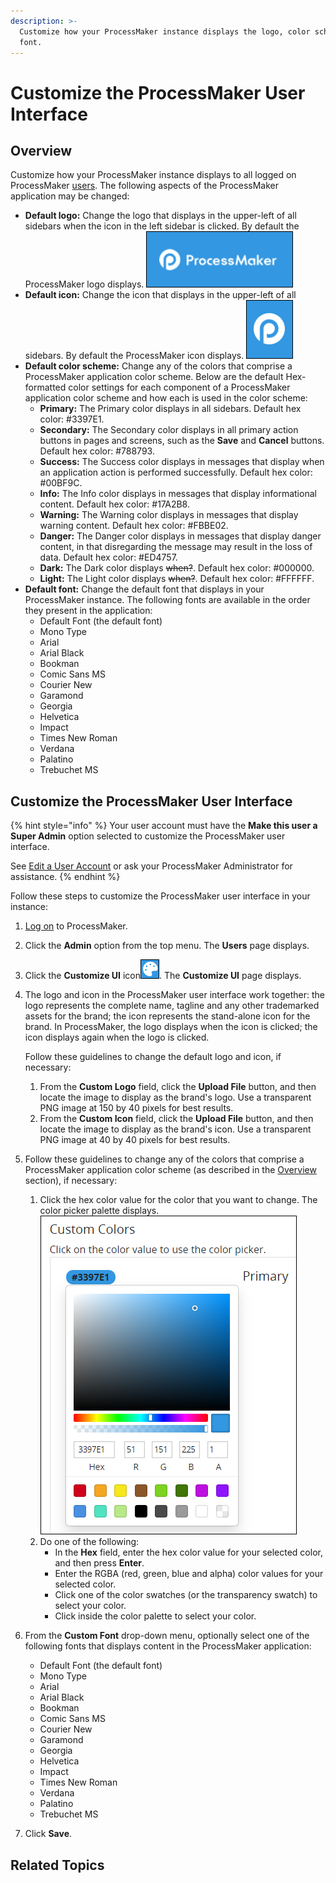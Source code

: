 ```yaml
---
description: >-
  Customize how your ProcessMaker instance displays the logo, color scheme, and
  font.
---
```


# Customize the ProcessMaker User Interface

## Overview

Customize how your ProcessMaker instance displays to all logged on ProcessMaker [users](add-users/what-is-a-user.md). The following aspects of the ProcessMaker application may be changed:

* **Default logo:** Change the logo that displays in the upper-left of all sidebars when the icon in the left sidebar is clicked. By default the ProcessMaker logo displays. ![](../.gitbook/assets/logo-processmaker-custom-ui-admin.png) 
* **Default icon:** Change the icon that displays in the upper-left of all sidebars. By default the ProcessMaker icon displays. ![](../.gitbook/assets/icon-processmaker-custom-ui-admin.png) 
* **Default color scheme:** Change any of the colors that comprise a ProcessMaker application color scheme. Below are the default Hex-formatted color settings for each component of a ProcessMaker application color scheme and how each is used in the color scheme:
  * **Primary:** The Primary color displays in all sidebars. Default hex color: \#3397E1.
  * **Secondary:** The Secondary color displays in all primary action buttons in pages and screens, such as the **Save** and **Cancel** buttons. Default hex color: \#788793.
  * **Success:** The Success color displays in messages that display when an application action is performed successfully. Default hex color: \#00BF9C.
  * **Info:** The Info color displays in messages that display informational content. Default hex color: \#17A2B8.
  * **Warning:** The Warning color displays in messages that display warning content. Default hex color: \#FBBE02.
  * **Danger:** The Danger color displays in messages that display danger content, in that disregarding the message may result in the loss of data. Default hex color: \#ED4757.
  * **Dark:** The Dark color displays ~~when?~~. Default hex color: \#000000.
  * **Light:** The Light color displays ~~when?~~. Default hex color: \#FFFFFF.
* **Default font:** Change the default font that displays in your ProcessMaker instance. The following fonts are available in the order they present in the application:
  * Default Font \(the default font\)
  * Mono Type
  * Arial
  * Arial Black
  * Bookman
  * Comic Sans MS
  * Courier New
  * Garamond
  * Georgia
  * Helvetica
  * Impact
  * Times New Roman
  * Verdana
  * Palatino
  * Trebuchet MS

## Customize the ProcessMaker User Interface

{% hint style="info" %}
Your user account must have the **Make this user a Super Admin** option selected to customize the ProcessMaker user interface.

See [Edit a User Account](add-users/manage-user-accounts/edit-a-user-account.md#edit-a-processmaker-user-account) or ask your ProcessMaker Administrator for assistance.
{% endhint %}

Follow these steps to customize the ProcessMaker user interface in your instance:

1. [Log on](../using-processmaker/log-in.md#log-in) to ProcessMaker.
2. Click the **Admin** option from the top menu. The **Users** page displays.
3. Click the **Customize UI** icon![](../.gitbook/assets/customize-ui-icon-admin.png). The **Customize UI** page displays.
4. The logo and icon in the ProcessMaker user interface work together: the logo represents the complete name, tagline and any other trademarked assets for the brand; the icon represents the stand-alone icon for the brand. In ProcessMaker, the logo displays when the icon is clicked; the icon displays again when the logo is clicked.

   Follow these guidelines to change the default logo and icon, if necessary:

   1. From the **Custom Logo** field, click the **Upload File** button, and then locate the image to display as the brand's logo. Use a transparent PNG image at 150 by 40 pixels for best results.
   2. From the **Custom Icon** field, click the **Upload File** button, and then locate the image to display as the brand's icon. Use a transparent PNG image at 40 by 40 pixels for best results.

5. Follow these guidelines to change any of the colors that comprise a ProcessMaker application color scheme \(as described in the [Overview](customize-the-processmaker-user-interface.md) section\), if necessary:
   1. Click the hex color value for the color that you want to change. The color picker palette displays. ![](../.gitbook/assets/customize-ui-color-picker-palette-admin.png) 
   2. Do one of the following:
      * In the **Hex** field, enter the hex color value for your selected color, and then press **Enter**.
      * Enter the RGBA \(red, green, blue and alpha\) color values for your selected color.
      * Click one of the color swatches \(or the transparency swatch\) to select your color.
      * Click inside the color palette to select your color.
6. From the **Custom Font** drop-down menu, optionally select one of the following fonts that displays content in the ProcessMaker application:
   * Default Font \(the default font\)
   * Mono Type
   * Arial
   * Arial Black
   * Bookman
   * Comic Sans MS
   * Courier New
   * Garamond
   * Georgia
   * Helvetica
   * Impact
   * Times New Roman
   * Verdana
   * Palatino
   * Trebuchet MS
7. Click **Save**.

## Related Topics



